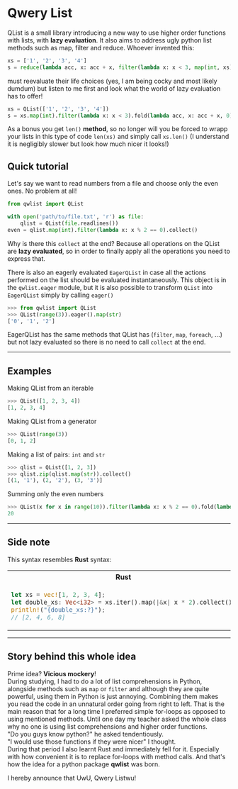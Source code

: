 # Qwery List
QList is a small library introducing a new way to use higher order functions
with lists, with **lazy evaluation**. It also aims to address ugly 
python list methods such as map, filter and reduce. Whoever invented this:
```python
xs = ['1', '2', '3', '4']
s = reduce(lambda acc, x: acc + x, filter(lambda x: x < 3, map(int, xs)), 0)
```
must reevaluate their life choices (yes, I am being cocky and most likely dumdum) but listen
to me first and look what the world of lazy evaluation has to offer!
```python
xs = QList(['1', '2', '3', '4'])
s = xs.map(int).filter(lambda x: x < 3).fold(lambda acc, x: acc + x, 0)
```

As a bonus you get `len()` **method**, so no longer will you be forced to wrapp your
lists in this type of code `len(xs)` and simply call `xs.len()` (I understand it is negligibly 
slower but look how much nicer it looks!)

## Quick tutorial
Let's say we want to read numbers from a file and choose only the even ones. No problem at all!
```python
from qwlist import QList

with open('path/to/file.txt', 'r') as file:
    qlist = QList(file.readlines())
even = qlist.map(int).filter(lambda x: x % 2 == 0).collect()
```
Why is there this `collect` at the end? Because all operations on the QList are **lazy evaluated**, 
so in order to finally apply all the operations you need to express that.

There is also an eagerly evaluated `EagerQList` in case all the actions performed on the list should
be evaluated instantaneously. This object is in the `qwlist.eager` module, but it is also
possible to transform `QList` into `EagerQList` simply by calling `eager()`
```python
>>> from qwlist import QList
>>> QList(range(3)).eager().map(str)
['0', '1', '2']
```
EagerQList has the same methods that QList has (`filter`, `map`, `foreach`, ...) but not lazy evaluated so
there is no need to call `collect` at the end.

---
## Examples
Making QList from an iterable
```python
>>> QList([1, 2, 3, 4])
[1, 2, 3, 4]
```
Making QList from a generator
```python
>>> QList(range(3))
[0, 1, 2]
```
Making a list of pairs: `int` and `str`
```python
>>> qlist = QList([1, 2, 3])
>>> qlist.zip(qlist.map(str)).collect()
[(1, '1'), (2, '2'), (3, '3')]
```
Summing only the even numbers
```python
>>> QList(x for x in range(10)).filter(lambda x: x % 2 == 0).fold(lambda acc, x: acc + x, 0)
20
```
---

## Side note
This syntax resembles **Rust** syntax:

<table>
<tr>
<th>Rust</th>
<th>Python</th>
</tr>
<tr>
<td>

```rust
let xs = vec![1, 2, 3, 4];
let double_xs: Vec<i32> = xs.iter().map(|&x| x * 2).collect();
println!("{double_xs:?}");
// [2, 4, 6, 8]
```

</td>
<td>

```python
xs = QList([1, 2, 3, 4])
double_xs = xs.map(lambda x: x * 2).collect()
print(double_xs)
# [2, 4, 6, 8]
```

</td>
</tr>
</table>

---
## Story behind this whole idea
Prime idea? **Vicious mockery**! \
During studying, I had to do a lot of list comprehensions in Python, alongside
methods such as `map` or `filter` and although they are quite powerful, using them
in Python is just annoying. Combining them makes you read the code in an unnatural order going
from right to left. That is the main reason that for a long time I preferred simple for-loops
as opposed to using mentioned methods. Until one day my teacher asked the whole class why no one is using
list comprehensions and higher order functions. \
"Do you guys know python?" he asked tendentiously. \
"I would use those functions if they were nicer" I thought.\
During that period I also learnt Rust and immediately fell for it. Especially with how convenient
it is to replace for-loops with method calls. And that's how the idea for a python package
**qwlist** was born.


I hereby announce that UwU, Qwery Listwu!

